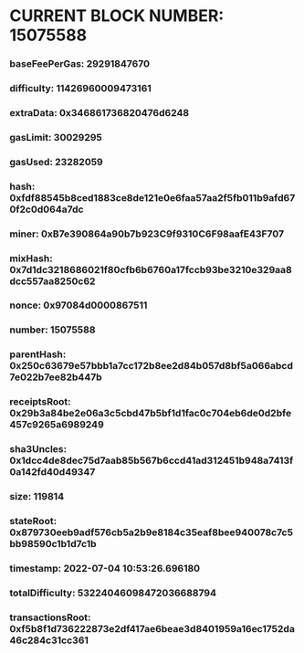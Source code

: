 # CURRENT BLOCK NUMBER: 15075588

### baseFeePerGas: 29291847670
### difficulty: 11426960009473161
### extraData: 0x346861736820476d6248
### gasLimit: 30029295
### gasUsed: 23282059
### hash: 0xfdf88545b8ced1883ce8de121e0e6faa57aa2f5fb011b9afd670f2c0d064a7dc
### miner: 0xB7e390864a90b7b923C9f9310C6F98aafE43F707
### mixHash: 0x7d1dc3218686021f80cfb6b6760a17fccb93be3210e329aa8dcc557aa8250c62
### nonce: 0x97084d0000867511
### number: 15075588
### parentHash: 0x250c63679e57bbb1a7cc172b8ee2d84b057d8bf5a066abcd7e022b7ee82b447b
### receiptsRoot: 0x29b3a84be2e06a3c5cbd47b5bf1d1fac0c704eb6de0d2bfe457c9265a6989249
### sha3Uncles: 0x1dcc4de8dec75d7aab85b567b6ccd41ad312451b948a7413f0a142fd40d49347
### size: 119814
### stateRoot: 0x879730eeb9adf576cb5a2b9e8184c35eaf8bee940078c7c5bb98590c1b1d7c1b
### timestamp: 2022-07-04 10:53:26.696180
### totalDifficulty: 53224046098472036688794
### transactionsRoot: 0xf5b8f1d736222873e2df417ae6beae3d8401959a16ec1752da46c284c31cc361
